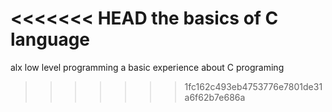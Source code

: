 <<<<<<< HEAD
the basics of C language
=======
alx low level programming a basic experience about C programing
>>>>>>> 1fc162c493eb4753776e7801de31a6f62b7e686a
